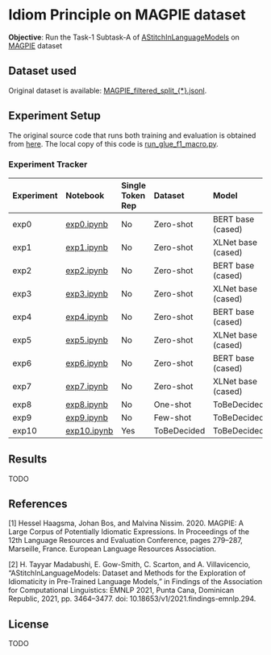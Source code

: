 # Idiom Principle on MAGPIE dataset

**Objective**: Run the Task-1 Subtask-A of [AStitchInLanguageModels](https://github.com/H-TayyarMadabushi/AStitchInLanguageModels#task-1-idiomaticity-detection) on [MAGPIE](https://github.com/hslh/magpie-corpus) dataset

## Dataset used
Original dataset is available: [MAGPIE_filtered_split_{*}.jsonl](https://github.com/hslh/magpie-corpus).

## Experiment Setup
The original source code that runs both training and evaluation is obtained from [here](https://github.com/H-TayyarMadabushi/AStitchInLanguageModels/blob/main/Dataset/Task2/Utils/run_glue_f1_macro.py). The local copy of this code is [run_glue_f1_macro.py](./exp_helpers/run_glue_f1_macro.py).

### Experiment Tracker

| Experiment | Notebook | Single Token Rep | Dataset  | Model | Context | Status |
|:-----------|:---------|:-----------------|:---------|:------|:--------|:-------|
| exp0 | [exp0.ipynb](./notebooks//exp0.ipynb) | No | Zero-shot | BERT base (cased) | No | On Going |
| exp1 | [exp1.ipynb](./notebooks//exp1.ipynb) | No | Zero-shot | XLNet base (cased) | Yes | TODO | 
| exp2 | [exp2.ipynb](./notebooks//exp2.ipynb) | No | Zero-shot | BERT base (cased) | Previous 2 | TODO |
| exp3 | [exp3.ipynb](./notebooks//exp3.ipynb) | No | Zero-shot | XLNet base (cased) | Previous 2 | TODO |
| exp4 | [exp4.ipynb](./notebooks//exp4.ipynb) | No | Zero-shot | BERT base (cased) | Next 2 | TODO |
| exp5 | [exp5.ipynb](./notebooks//exp5.ipynb) | No | Zero-shot | XLNet base (cased) | Next 2 | TODO |
| exp6 | [exp6.ipynb](./notebooks//exp6.ipynb) | No | Zero-shot | BERT base (cased) | All Context | TODO |
| exp7 | [exp7.ipynb](./notebooks//exp7.ipynb) | No | Zero-shot | XLNet base (cased) | All Context | TODO |
| exp8 | [exp8.ipynb](./notebooks//exp8.ipynb) | No | One-shot | ToBeDecided | ToBeDecided | TODO |
| exp9 | [exp9.ipynb](./notebooks//exp9.ipynb) | No | Few-shot | ToBeDecided | ToBeDecided | TODO |
| exp10 | [exp10.ipynb](./notebooks//exp10.ipynb) | Yes | ToBeDecided | ToBeDecided | ToBeDecided | TODO |

## Results
TODO


## References
[1] Hessel Haagsma, Johan Bos, and Malvina Nissim. 2020. MAGPIE: A Large Corpus of Potentially Idiomatic Expressions. In Proceedings of the 12th Language Resources and Evaluation Conference, pages 279–287, Marseille, France. European Language Resources Association.

[2] H. Tayyar Madabushi, E. Gow-Smith, C. Scarton, and A. Villavicencio, “AStitchInLanguageModels: Dataset and Methods for the Exploration of Idiomaticity in Pre-Trained Language Models,” in Findings of the Association for Computational Linguistics: EMNLP 2021, Punta Cana, Dominican Republic, 2021, pp. 3464–3477. doi: 10.18653/v1/2021.findings-emnlp.294.

## License
TODO